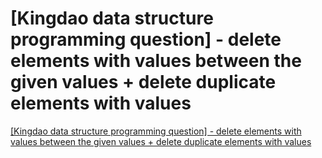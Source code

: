 # [Kingdao data structure programming question] - delete elements with values between the given values + delete duplicate elements with values
[[Kingdao data structure programming question] - delete elements with values between the given values + delete duplicate elements with values](https://aiwithcloud.com/2022/09/15/kingdao_data_structure_programming_question___delete_elements_with_values_between_the_given_values__delete_duplicate_elements_with_values/)